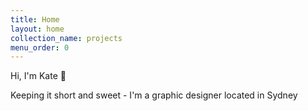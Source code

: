 ```yaml
---
title: Home
layout: home
collection_name: projects
menu_order: 0
---
```



<p>Hi, I'm Kate 👋</p>
<p style="margin-top: 10px;">Keeping it short and sweet - I'm a graphic designer located in Sydney</p>
